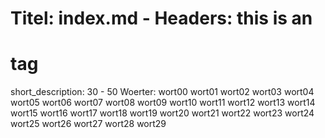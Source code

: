 # Titel: index.md - Headers: this is an <h1> tag

short_description:
30 - 50 Woerter:
wort00 wort01 wort02 wort03 wort04 wort05 wort06 wort07 wort08 wort09
wort10 wort11 wort12 wort13 wort14 wort15 wort16 wort17 wort18 wort19
wort20 wort21 wort22 wort23 wort24 wort25 wort26 wort27 wort28 wort29